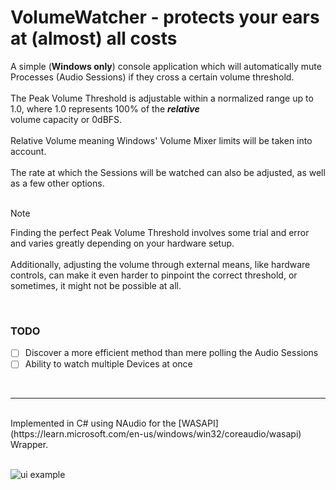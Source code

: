 # VolumeWatcher - protects your ears at (almost) all costs

A simple (**Windows only**) console application which will automatically mute Processes (Audio Sessions) if they cross a certain volume threshold.
<br/>
<br/>
The Peak Volume Threshold is adjustable within a normalized range up to 1.0, where 1.0 represents 100% of the ***relative***
<br/>
volume capacity or 0dBFS.
<br/>
<br/>
Relative Volume meaning Windows' Volume Mixer limits will be taken into account.
<br/>
<br/>
The rate at which the Sessions will be watched can also be adjusted, as well as a few other options.
<br/>
<br/>
> [!NOTE]
> Finding the perfect Peak Volume Threshold involves some trial and error and varies greatly depending on your hardware setup.
> <br/>
> <br/>
> Additionally, adjusting the volume through external means, like hardware controls, can make it even harder to pinpoint
> the correct threshold, or sometimes, it might not be possible at all.
<br/>

### TODO
- [ ] Discover a more efficient method than mere polling the Audio Sessions
- [ ] Ability to watch multiple Devices at once
<br/>

---

<br/>
Implemented in C# using NAudio for the [WASAPI](https://learn.microsoft.com/en-us/windows/win32/coreaudio/wasapi) Wrapper.
<br/>
<br/>

![ui example](https://i.imgur.com/0JcUre3.png)
